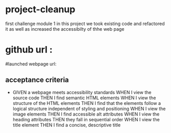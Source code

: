 # project-cleanup
first challenge module 1
in this project we took existing code and refactored it as well as increased the accessibilty of thhe web page
# github url : 

#launched webpage url:

## acceptance criteria
* GIVEN a webpage meets accessibility standards
WHEN I view the source code
THEN I find semantic HTML elements
WHEN I view the structure of the HTML elements
THEN I find that the elements follow a logical structure independent of styling and positioning
WHEN I view the image elements
THEN I find accessible alt attributes
WHEN I view the heading attributes
THEN they fall in sequential order
WHEN I view the title element
THEN I find a concise, descriptive title